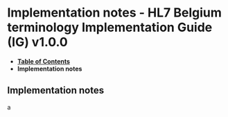 # Implementation notes - HL7 Belgium terminology Implementation Guide (IG) v1.0.0

* [**Table of Contents**](toc.md)
* **Implementation notes**

## Implementation notes

a

